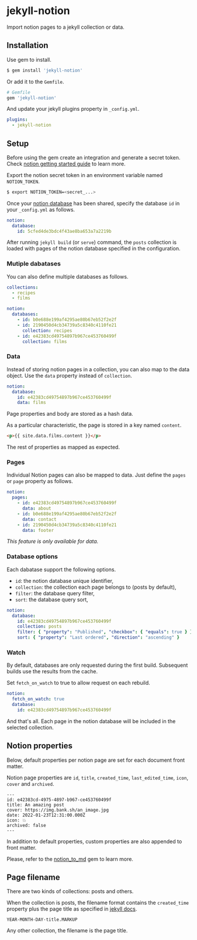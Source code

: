 # jekyll-notion

Import notion pages to a jekyll collection or data.

## Installation

Use gem to install.
```bash
$ gem install 'jekyll-notion'
```

Or add it to the `Gemfile`.
```ruby
# Gemfile
gem 'jekyll-notion'
```

And update your jekyll plugins property in `_config.yml`.

```yml
plugins:
  - jekyll-notion
```

## Setup

Before using the gem create an integration and generate a secret token. Check [notion getting started guide](https://developers.notion.com/docs/getting-started) to learn more.

Export the notion secret token in an environment variable named `NOTION_TOKEN`.

```bash
$ export NOTION_TOKEN=<secret_...>
```

Once your [notion database](https://www.notion.so/help/intro-to-databases) has been shared, specify the database `id` in your `_config.yml` as follows.

```yml
notion:
  database:
    id: 5cfed4de3bdc4f43ae8ba653a7a2219b
```

After running `jekyll build` (or `serve`) command, the `posts` collection is loaded with pages of the notion database specified in the configuration. 


### Mutiple dabatases

You can also define multiple databases as follows.

```yml
collections:
  - recipes
  - films

notion:
  databases:
    - id: b0e688e199af4295ae80b67eb52f2e2f
    - id: 2190450d4cb34739a5c8340c4110fe21
      collection: recipes
    - id: e42383cd49754897b967ce453760499f 
      collection: films
```

### Data

Instead of storing notion pages in a collection, you can also map to the data object. Use the `data` property instead of `collection`.

```yml
notion:
  database:
    id: e42383cd49754897b967ce453760499f
    data: films
```

Page properties and body are stored as a hash data.

As a particular characteristic, the page is stored in a key named `content`.

```html
<p>{{ site.data.films.content }}</p>
```

The rest of properties as mapped as expected.

### Pages

Individual Notion pages can also be mapped to data. Just define the `pages` or `page` property as follows.

```yaml
notion:
  pages:
    - id: e42383cd49754897b967ce453760499f
      data: about
    - id: b0e688e199af4295ae80b67eb52f2e2f
      data: contact
    - id: 2190450d4cb34739a5c8340c4110fe21
      data: footer

```

_This feature is only available for data._

### Database options

Each dabatase support the following options.

* `id`: the notion database unique identifier,
* `collection`: the collection each page belongs to (posts by default),
* `filter`: the database query filter,
* `sort`: the database query sort,

```yml
notion:
  database:
    id: e42383cd49754897b967ce453760499f
    collection: posts
    filter: { "property": "Published", "checkbox": { "equals": true } }
    sort: { "property": "Last ordered", "direction": "ascending" }
```

### Watch

By default, databases are only requested during the first build. Subsequent builds use the results from the cache.

Set `fetch_on_watch` to true to allow request on each rebuild.

```yml
notion:
  fetch_on_watch: true
  database:
    id: e42383cd49754897b967ce453760499f
```

And that's all. Each page in the notion database will be included in the selected collection.

## Notion properties

Below, default properties per notion page are set for each document front matter.

Notion page properties are `id`, `title`, `created_time`, `last_edited_time`, `icon`, `cover` and `archived`.

```
---
id: e42383cd-4975-4897-b967-ce453760499f
title: An amazing post
cover: https://img.bank.sh/an_image.jpg
date: 2022-01-23T12:31:00.000Z
icon: 💥
archived: false
---
```

In addition to default properties, custom properties are also appended to front matter.

Please, refer to the [notion_to_md](https://github.com/emoriarty/notion_to_md/) gem to learn more.

## Page filename

There are two kinds of collections: posts and others.

When the collection is posts, the filename format contains the `created_time` property plus the page title as specified in [jekyll docs](https://jekyllrb.com/docs/posts/#creating-posts).

```
YEAR-MONTH-DAY-title.MARKUP
```

Any other collection, the filename is the page title.
